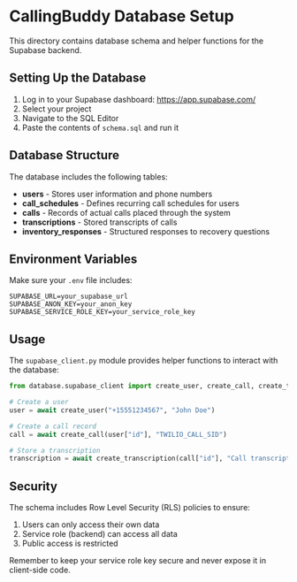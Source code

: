 # CallingBuddy Database Setup

This directory contains database schema and helper functions for the Supabase backend.

## Setting Up the Database

1. Log in to your Supabase dashboard: https://app.supabase.com/
2. Select your project
3. Navigate to the SQL Editor
4. Paste the contents of `schema.sql` and run it

## Database Structure

The database includes the following tables:

- **users** - Stores user information and phone numbers
- **call_schedules** - Defines recurring call schedules for users
- **calls** - Records of actual calls placed through the system
- **transcriptions** - Stored transcripts of calls
- **inventory_responses** - Structured responses to recovery questions

## Environment Variables

Make sure your `.env` file includes:

```
SUPABASE_URL=your_supabase_url
SUPABASE_ANON_KEY=your_anon_key
SUPABASE_SERVICE_ROLE_KEY=your_service_role_key
```

## Usage

The `supabase_client.py` module provides helper functions to interact with the database:

```python
from database.supabase_client import create_user, create_call, create_transcription

# Create a user
user = await create_user("+15551234567", "John Doe")

# Create a call record
call = await create_call(user["id"], "TWILIO_CALL_SID")

# Store a transcription
transcription = await create_transcription(call["id"], "Call transcription content...")
```

## Security

The schema includes Row Level Security (RLS) policies to ensure:

1. Users can only access their own data
2. Service role (backend) can access all data
3. Public access is restricted

Remember to keep your service role key secure and never expose it in client-side code. 